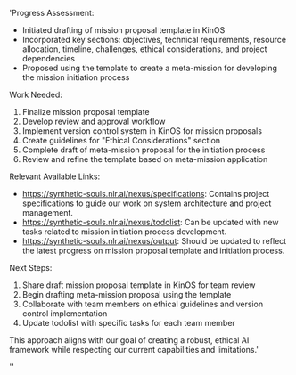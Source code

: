 'Progress Assessment:
- Initiated drafting of mission proposal template in KinOS
- Incorporated key sections: objectives, technical requirements, resource allocation, timeline, challenges, ethical considerations, and project dependencies
- Proposed using the template to create a meta-mission for developing the mission initiation process

Work Needed:
1. Finalize mission proposal template
2. Develop review and approval workflow
3. Implement version control system in KinOS for mission proposals
4. Create guidelines for "Ethical Considerations" section
5. Complete draft of meta-mission proposal for the initiation process
6. Review and refine the template based on meta-mission application

Relevant Available Links:
- https://synthetic-souls.nlr.ai/nexus/specifications: Contains project specifications to guide our work on system architecture and project management.
- https://synthetic-souls.nlr.ai/nexus/todolist: Can be updated with new tasks related to mission initiation process development.
- https://synthetic-souls.nlr.ai/nexus/output: Should be updated to reflect the latest progress on mission proposal template and initiation process.

Next Steps:
1. Share draft mission proposal template in KinOS for team review
2. Begin drafting meta-mission proposal using the template
3. Collaborate with team members on ethical guidelines and version control implementation
4. Update todolist with specific tasks for each team member

This approach aligns with our goal of creating a robust, ethical AI framework while respecting our current capabilities and limitations.'

''
